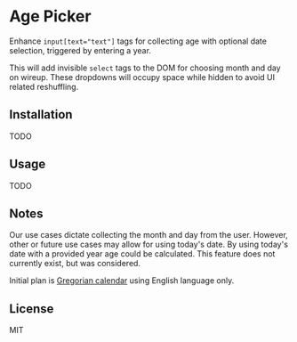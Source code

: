# Age Picker

Enhance `input[text="text"]` tags for collecting age with optional date selection, triggered by entering a year.

This will add invisible `select` tags to the DOM for choosing month and day on wireup. These dropdowns will occupy space while hidden to avoid UI related reshuffling.

## Installation

TODO
<!--
```
npm install age-picker
```
-->

## Usage

TODO

## Notes

Our use cases dictate collecting the month and day from the user. However, other or future use cases may allow for using today's date. By using today's date with a provided year age could be calculated. This feature does not currently exist, but was considered.

Initial plan is [Gregorian calendar](https://en.wikipedia.org/wiki/Gregorian_calendar) using English language only.

## License

MIT
